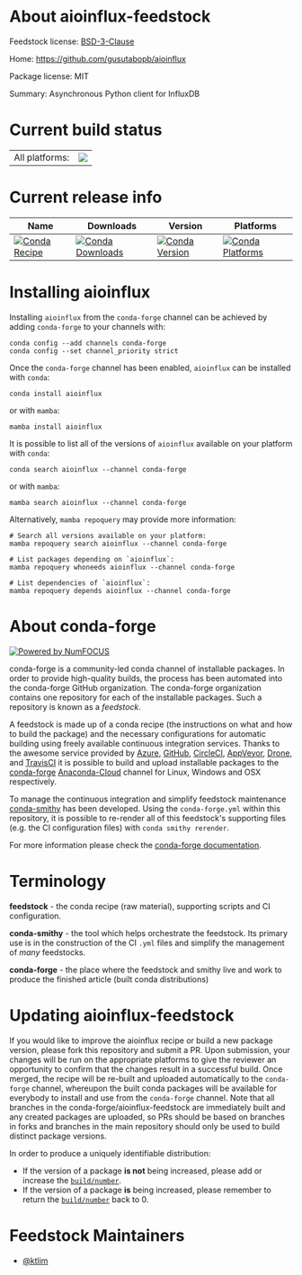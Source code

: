 About aioinflux-feedstock
=========================

Feedstock license: [BSD-3-Clause](https://github.com/conda-forge/aioinflux-feedstock/blob/main/LICENSE.txt)

Home: https://github.com/gusutabopb/aioinflux

Package license: MIT

Summary: Asynchronous Python client for InfluxDB

Current build status
====================


<table><tr><td>All platforms:</td>
    <td>
      <a href="https://dev.azure.com/conda-forge/feedstock-builds/_build/latest?definitionId=19458&branchName=main">
        <img src="https://dev.azure.com/conda-forge/feedstock-builds/_apis/build/status/aioinflux-feedstock?branchName=main">
      </a>
    </td>
  </tr>
</table>

Current release info
====================

| Name | Downloads | Version | Platforms |
| --- | --- | --- | --- |
| [![Conda Recipe](https://img.shields.io/badge/recipe-aioinflux-green.svg)](https://anaconda.org/conda-forge/aioinflux) | [![Conda Downloads](https://img.shields.io/conda/dn/conda-forge/aioinflux.svg)](https://anaconda.org/conda-forge/aioinflux) | [![Conda Version](https://img.shields.io/conda/vn/conda-forge/aioinflux.svg)](https://anaconda.org/conda-forge/aioinflux) | [![Conda Platforms](https://img.shields.io/conda/pn/conda-forge/aioinflux.svg)](https://anaconda.org/conda-forge/aioinflux) |

Installing aioinflux
====================

Installing `aioinflux` from the `conda-forge` channel can be achieved by adding `conda-forge` to your channels with:

```
conda config --add channels conda-forge
conda config --set channel_priority strict
```

Once the `conda-forge` channel has been enabled, `aioinflux` can be installed with `conda`:

```
conda install aioinflux
```

or with `mamba`:

```
mamba install aioinflux
```

It is possible to list all of the versions of `aioinflux` available on your platform with `conda`:

```
conda search aioinflux --channel conda-forge
```

or with `mamba`:

```
mamba search aioinflux --channel conda-forge
```

Alternatively, `mamba repoquery` may provide more information:

```
# Search all versions available on your platform:
mamba repoquery search aioinflux --channel conda-forge

# List packages depending on `aioinflux`:
mamba repoquery whoneeds aioinflux --channel conda-forge

# List dependencies of `aioinflux`:
mamba repoquery depends aioinflux --channel conda-forge
```


About conda-forge
=================

[![Powered by
NumFOCUS](https://img.shields.io/badge/powered%20by-NumFOCUS-orange.svg?style=flat&colorA=E1523D&colorB=007D8A)](https://numfocus.org)

conda-forge is a community-led conda channel of installable packages.
In order to provide high-quality builds, the process has been automated into the
conda-forge GitHub organization. The conda-forge organization contains one repository
for each of the installable packages. Such a repository is known as a *feedstock*.

A feedstock is made up of a conda recipe (the instructions on what and how to build
the package) and the necessary configurations for automatic building using freely
available continuous integration services. Thanks to the awesome service provided by
[Azure](https://azure.microsoft.com/en-us/services/devops/), [GitHub](https://github.com/),
[CircleCI](https://circleci.com/), [AppVeyor](https://www.appveyor.com/),
[Drone](https://cloud.drone.io/welcome), and [TravisCI](https://travis-ci.com/)
it is possible to build and upload installable packages to the
[conda-forge](https://anaconda.org/conda-forge) [Anaconda-Cloud](https://anaconda.org/)
channel for Linux, Windows and OSX respectively.

To manage the continuous integration and simplify feedstock maintenance
[conda-smithy](https://github.com/conda-forge/conda-smithy) has been developed.
Using the ``conda-forge.yml`` within this repository, it is possible to re-render all of
this feedstock's supporting files (e.g. the CI configuration files) with ``conda smithy rerender``.

For more information please check the [conda-forge documentation](https://conda-forge.org/docs/).

Terminology
===========

**feedstock** - the conda recipe (raw material), supporting scripts and CI configuration.

**conda-smithy** - the tool which helps orchestrate the feedstock.
                   Its primary use is in the construction of the CI ``.yml`` files
                   and simplify the management of *many* feedstocks.

**conda-forge** - the place where the feedstock and smithy live and work to
                  produce the finished article (built conda distributions)


Updating aioinflux-feedstock
============================

If you would like to improve the aioinflux recipe or build a new
package version, please fork this repository and submit a PR. Upon submission,
your changes will be run on the appropriate platforms to give the reviewer an
opportunity to confirm that the changes result in a successful build. Once
merged, the recipe will be re-built and uploaded automatically to the
`conda-forge` channel, whereupon the built conda packages will be available for
everybody to install and use from the `conda-forge` channel.
Note that all branches in the conda-forge/aioinflux-feedstock are
immediately built and any created packages are uploaded, so PRs should be based
on branches in forks and branches in the main repository should only be used to
build distinct package versions.

In order to produce a uniquely identifiable distribution:
 * If the version of a package **is not** being increased, please add or increase
   the [``build/number``](https://docs.conda.io/projects/conda-build/en/latest/resources/define-metadata.html#build-number-and-string).
 * If the version of a package **is** being increased, please remember to return
   the [``build/number``](https://docs.conda.io/projects/conda-build/en/latest/resources/define-metadata.html#build-number-and-string)
   back to 0.

Feedstock Maintainers
=====================

* [@ktlim](https://github.com/ktlim/)

